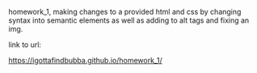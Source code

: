homework_1, making changes to a provided html and css by changing syntax into semantic elements as well as adding to alt tags and fixing an img. 

link to url: 

 https://igottafindbubba.github.io/homework_1/